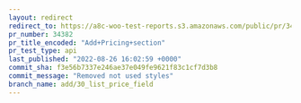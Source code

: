 ```yaml
---
layout: redirect
redirect_to: https://a8c-woo-test-reports.s3.amazonaws.com/public/pr/34382/api/index.html
pr_number: 34382
pr_title_encoded: "Add+Pricing+section"
pr_test_type: api
last_published: "2022-08-26 16:02:59 +0000"
commit_sha: f3e56b7337e246ae37e049fe9621f83c1cf7d3b8
commit_message: "Removed not used styles"
branch_name: add/30_list_price_field
---
```


